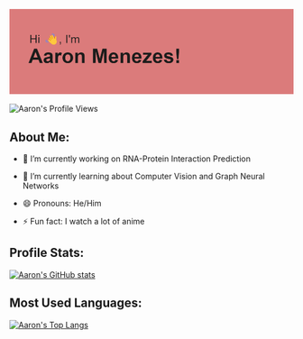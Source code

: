 <!-- ## Hi there 👋, my name is Aaron! -->

![## Hi there 👋, my name is Aaron!](https://raw.githubusercontent.com/aaronrockmenezes/aaronrockmenezes/main/header.png)

![Aaron's Profile Views](https://komarev.com/ghpvc/?username=aaronrockmenezes&color=red&label=Profile+Views&color=DB7B7B)

## About Me:

- 🔭 I’m currently working on RNA-Protein Interaction Prediction

- 🌱 I’m currently learning about Computer Vision and Graph Neural Networks

- 😄 Pronouns: He/Him

- ⚡ Fun fact: I watch a lot of anime

## Profile Stats:
[![Aaron's GitHub stats](https://github-readme-stats.vercel.app/api?username=aaronrockmenezes&theme=radical)](https://github.com/anuraghazra/github-readme-stats)

## Most Used Languages:
[![Aaron's Top Langs](https://github-readme-stats.vercel.app/api/top-langs/?username=aaronrockmenezes&layout=compact&theme=dracula)](https://github.com/anuraghazra/github-readme-stats)
